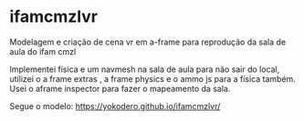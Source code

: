 # ifamcmzlvr
Modelagem e criação de cena vr em a-frame para reprodução da sala de aula do ifam cmzl

Implementei física e um navmesh na sala de aula para não sair do local, utilizei o a frame extras , a frame physics e o ammo js para a física também.
Usei o aframe inspector para fazer o mapeamento da sala.

Segue o modelo:
https://yokodero.github.io/ifamcmzlvr/
